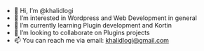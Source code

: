 - 👋 Hi, I’m @khalidlogi
- 👀 I’m interested in Wordpress and Web Development in general
- 🌱 I’m currently learning Plugin development and Kortin
- 💞️ I’m looking to collaborate on Plugins projects
- 📫 You can reach me via email: khalidlogi@gmail.com


